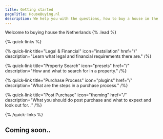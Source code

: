 ```yaml
---
title: Getting started
pageTitle: HouseBuying.nl
description: We help you with the questions, how to buy a house in the netherlands, what to do with your house in the netherlands. 
---
```


Welcome to buying house the Netherlands {% .lead %}

{% quick-links %}

{% quick-link title="Legal & Financial" icon="installation" href="/" description="Learn what legal and financial requirements there are." /%}

{% quick-link title="Property Search" icon="presets" href="/" description="How and what to search for in a property." /%}

{% quick-link title="Purchase Process" icon="plugins" href="/" description="What are the steps in a purchase process." /%}

{% quick-link title="Post Purchase" icon="theming" href="/" description="What you should do post purchase and what to expext and look out for. ." /%}

{% /quick-links %}

## Coming soon..